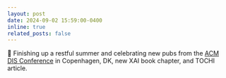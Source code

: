 ```yaml
---
layout: post
date: 2024-09-02 15:59:00-0400
inline: true
related_posts: false
---
```


🌿 Finishing up a restful summer and celebrating new pubs from the [ACM DIS Conference](https://www.courtneynreed.com/blog/2024/dis2024/) in Copenhagen, DK, new XAI book chapter, and TOCHI article.
